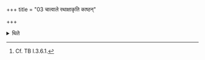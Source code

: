 +++
title = "03 चात्वाले रथाक्षाकृति काष्ठन्"

+++

<details><summary>थिते</summary>

3. Having buried a wooden piece similar in form to an axle of a chariot near the Catvalā, he binds a chariot-wheel of Udumbara-wood[^1] having seventeen spokes on it.   

[^1]: Cf. TB I.3.6.1. 

</details>
